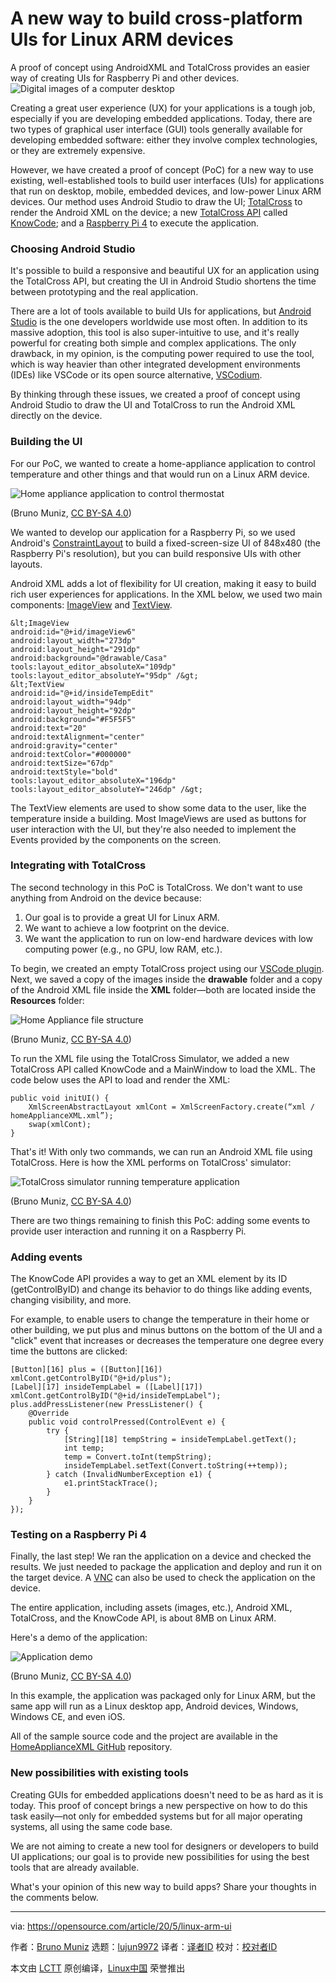 [#]: collector: (lujun9972)
[#]: translator: ( )
[#]: reviewer: ( )
[#]: publisher: ( )
[#]: url: ( )
[#]: subject: (A new way to build cross-platform UIs for Linux ARM devices)
[#]: via: (https://opensource.com/article/20/5/linux-arm-ui)
[#]: author: (Bruno Muniz https://opensource.com/users/brunoamuniz)

A new way to build cross-platform UIs for Linux ARM devices
======
A proof of concept using AndroidXML and TotalCross provides an easier
way of creating UIs for Raspberry Pi and other devices.
![Digital images of a computer desktop][1]

Creating a great user experience (UX) for your applications is a tough job, especially if you are developing embedded applications. Today, there are two types of graphical user interface (GUI) tools generally available for developing embedded software: either they involve complex technologies, or they are extremely expensive.

However, we have created a proof of concept (PoC) for a new way to use existing, well-established tools to build user interfaces (UIs) for applications that run on desktop, mobile, embedded devices, and low-power Linux ARM devices. Our method uses Android Studio to draw the UI; [TotalCross][2] to render the Android XML on the device; a new [TotalCross API][3] called [KnowCode][4]; and a [Raspberry Pi 4][5] to execute the application.

### Choosing Android Studio

It's possible to build a responsive and beautiful UX for an application using the TotalCross API, but creating the UI in Android Studio shortens the time between prototyping and the real application.

There are a lot of tools available to build UIs for applications, but [Android Studio][6] is the one developers worldwide use most often. In addition to its massive adoption, this tool is also super-intuitive to use, and it's really powerful for creating both simple and complex applications. The only drawback, in my opinion, is the computing power required to use the tool, which is way heavier than other integrated development environments (IDEs) like VSCode or its open source alternative, [VSCodium][7].

By thinking through these issues, we created a proof of concept using Android Studio to draw the UI and TotalCross to run the Android XML directly on the device.

### Building the UI

For our PoC, we wanted to create a home-appliance application to control temperature and other things and that would run on a Linux ARM device.

![Home appliance application to control thermostat][8]

(Bruno Muniz, [CC BY-SA 4.0][9])

We wanted to develop our application for a Raspberry Pi, so we used Android's [ConstraintLayout][10] to build a fixed-screen-size UI of 848x480 (the Raspberry Pi's resolution), but you can build responsive UIs with other layouts.

Android XML adds a lot of flexibility for UI creation, making it easy to build rich user experiences for applications. In the XML below, we used two main components: [ImageView][11] and [TextView][12].


```
&lt;ImageView
android:id="@+id/imageView6"
android:layout_width="273dp"
android:layout_height="291dp"
android:background="@drawable/Casa"
tools:layout_editor_absoluteX="109dp"
tools:layout_editor_absoluteY="95dp" /&gt;
&lt;TextView
android:id="@+id/insideTempEdit"
android:layout_width="94dp"
android:layout_height="92dp"
android:background="#F5F5F5"
android:text="20"
android:textAlignment="center"
android:gravity="center"
android:textColor="#000000"
android:textSize="67dp"
android:textStyle="bold"
tools:layout_editor_absoluteX="196dp"
tools:layout_editor_absoluteY="246dp" /&gt;
```

The TextView elements are used to show some data to the user, like the temperature inside a building. Most ImageViews are used as buttons for user interaction with the UI, but they're also needed to implement the Events provided by the components on the screen.

### Integrating with TotalCross

The second technology in this PoC is TotalCross. We don't want to use anything from Android on the device because:

  1. Our goal is to provide a great UI for Linux ARM.
  2. We want to achieve a low footprint on the device.
  3. We want the application to run on low-end hardware devices with low computing power (e.g., no GPU, low RAM, etc.).



To begin, we created an empty TotalCross project using our [VSCode plugin][13]. Next, we saved a copy of the images inside the **drawable** folder and a copy of the Android XML file inside the **XML** folder—both are located inside the **Resources** folder:

![Home Appliance file structure][14]

(Bruno Muniz, [CC BY-SA 4.0][9])

To run the XML file using the TotalCross Simulator, we added a new TotalCross API called KnowCode and a MainWindow to load the XML. The code below uses the API to load and render the XML:


```
public void initUI() {
    XmlScreenAbstractLayout xmlCont = XmlScreenFactory.create(“xml / homeApplianceXML.xml”);
    swap(xmlCont);
}
```

That's it! With only two commands, we can run an Android XML file using TotalCross. Here is how the XML performs on TotalCross' simulator:

![TotalCross simulator running temperature application][15]

(Bruno Muniz, [CC BY-SA 4.0][9])

There are two things remaining to finish this PoC: adding some events to provide user interaction and running it on a Raspberry Pi.

### Adding events

The KnowCode API provides a way to get an XML element by its ID (getControlByID) and change its behavior to do things like adding events, changing visibility, and more.

For example, to enable users to change the temperature in their home or other building, we put plus and minus buttons on the bottom of the UI and a "click" event that increases or decreases the temperature one degree every time the buttons are clicked:


```
[Button][16] plus = ([Button][16]) xmlCont.getControlByID("@+id/plus");
[Label][17] insideTempLabel = ([Label][17]) xmlCont.getControlByID("@+id/insideTempLabel");
plus.addPressListener(new PressListener() {
    @Override
    public void controlPressed(ControlEvent e) {
        try {
            [String][18] tempString = insideTempLabel.getText();
            int temp;
            temp = Convert.toInt(tempString);
            insideTempLabel.setText(Convert.toString(++temp));
        } catch (InvalidNumberException e1) {
            e1.printStackTrace();
        }
    }
});
```

### Testing on a Raspberry Pi 4

Finally, the last step! We ran the application on a device and checked the results. We just needed to package the application and deploy and run it on the target device. A [VNC][19] can also be used to check the application on the device.

The entire application, including assets (images, etc.), Android XML, TotalCross, and the KnowCode API, is about 8MB on Linux ARM.

Here's a demo of the application:

![Application demo][20]

(Bruno Muniz, [CC BY-SA 4.0][9])

In this example, the application was packaged only for Linux ARM, but the same app will run as a Linux desktop app, Android devices, Windows, Windows CE, and even iOS.

All of the sample source code and the project are available in the [HomeApplianceXML GitHub][21] repository.

### New possibilities with existing tools

Creating GUIs for embedded applications doesn't need to be as hard as it is today. This proof of concept brings a new perspective on how to do this task easily—not only for embedded systems but for all major operating systems, all using the same code base.

We are not aiming to create a new tool for designers or developers to build UI applications; our goal is to provide new possibilities for using the best tools that are already available.

What's your opinion of this new way to build apps? Share your thoughts in the comments below.

--------------------------------------------------------------------------------

via: https://opensource.com/article/20/5/linux-arm-ui

作者：[Bruno Muniz][a]
选题：[lujun9972][b]
译者：[译者ID](https://github.com/译者ID)
校对：[校对者ID](https://github.com/校对者ID)

本文由 [LCTT](https://github.com/LCTT/TranslateProject) 原创编译，[Linux中国](https://linux.cn/) 荣誉推出

[a]: https://opensource.com/users/brunoamuniz
[b]: https://github.com/lujun9972
[1]: https://opensource.com/sites/default/files/styles/image-full-size/public/lead-images/computer_desk_home_laptop_browser.png?itok=Y3UVpY0l (Digital images of a computer desktop)
[2]: https://totalcross.com/
[3]: https://yourapp.totalcross.com/knowcode-app
[4]: https://github.com/TotalCross/KnowCodeXML
[5]: https://www.raspberrypi.org/
[6]: https://developer.android.com/studio
[7]: https://vscodium.com/
[8]: https://opensource.com/sites/default/files/uploads/homeapplianceapp.png (Home appliance application to control thermostat)
[9]: https://creativecommons.org/licenses/by-sa/4.0/
[10]: https://codelabs.developers.google.com/codelabs/constraint-layout/index.html#0
[11]: https://developer.android.com/reference/android/widget/ImageView
[12]: https://developer.android.com/reference/android/widget/TextView
[13]: https://medium.com/totalcross-community/totalcross-plugin-for-vscode-4f45da146a0a
[14]: https://opensource.com/sites/default/files/uploads/homeappliancexml.png (Home Appliance file structure)
[15]: https://opensource.com/sites/default/files/uploads/totalcross-simulator_0.png (TotalCross simulator running temperature application)
[16]: http://www.google.com/search?hl=en&q=allinurl%3Adocs.oracle.com+javase+docs+api+button
[17]: http://www.google.com/search?hl=en&q=allinurl%3Adocs.oracle.com+javase+docs+api+label
[18]: http://www.google.com/search?hl=en&q=allinurl%3Adocs.oracle.com+javase+docs+api+string
[19]: https://tigervnc.org/
[20]: https://opensource.com/sites/default/files/uploads/application.gif (Application demo)
[21]: https://github.com/TotalCross/HomeApplianceXML
